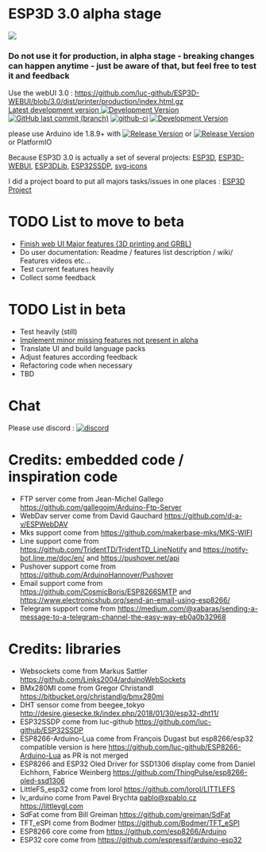 # ESP3D 3.0 alpha stage

<img src="https://github.com/luc-github/ESP3D/blob/3.0/images/Screen/logo2.png">
<H3>Do not use it for production, in alpha stage - breaking changes can happen anytime - just be aware of that, but feel free to test it and feedback</H3>   


Use the webUI 3.0 : https://github.com/luc-github/ESP3D-WEBUI/blob/3.0/dist/printer/production/index.html.gz  
[Latest development version ![Development Version](https://img.shields.io/badge/Devt-v3.0-yellow?style=plastic) ![GitHub last commit (branch)](https://img.shields.io/github/last-commit/luc-github/ESP3D/3.0?style=plastic)](https://github.com/luc-github/ESP3D/tree/3.0) [![github-ci](https://github.com/luc-github/ESP3D/workflows/build-ci/badge.svg)](https://github.com/luc-github/ESP3D/actions/workflows/build-ci.yml) [![Development  Version](https://img.shields.io/badge/Devt-v3.0-yellow?style=plastic&label=WebUI)](https://github.com/luc-github/ESP3D-WEBUI/tree/3.0)

please use Arduino ide 1.8.9+ with [![Release Version](https://img.shields.io/badge/ESP32-git-yellow?style=plastic&logo=github)](https://github.com/espressif/arduino-esp32) or [![Release Version](https://img.shields.io/badge/ESP8266-git-yellow?style=plastic&logo=github)](https://github.com/esp8266/Arduino/)  
or PlatformIO

Because ESP3D 3.0 is actually a set of several projects: [ESP3D](https://github.com/luc-github/ESP3D), [ESP3D-WEBUI](https://github.com/luc-github/ESP3D-WEBUI), [ESP3DLib](https://github.com/luc-github/ESP3DLib), [ESP32SSDP](https://github.com/luc-github/ESP32SSDP), [svg-icons](https://github.com/luc-github/svg-icons)

I did a project board to put all majors tasks/issues in one places : [ESP3D Project](https://github.com/users/luc-github/projects/1/views/1)

# TODO List to move to beta

- [Finish web UI Major features (3D printing and GRBL)](https://github.com/luc-github/ESP3D-WEBUI/issues/94#issuecomment-660600551)
- Do user documentation: Readme / features list description / wiki/ Features videos etc...
- Test current features heavily
- Collect some feedback

# TODO List in beta

- Test heavily (still)
- [Implement minor missing features not present in alpha](https://github.com/luc-github/ESP3D-WEBUI/issues?q=is%3Aissue+is%3Aopen+label%3A3.0)
- Translate UI and build language packs
- Adjust features according feedback
- Refactoring code when necessary
- TBD

# Chat

Please use discord : [![discord](https://img.shields.io/discord/752822148795596940?color=blue&label=discord&logo=discord)](https://discord.gg/Z4ujTwE)

# Credits: embedded code / inspiration code

- FTP server come from Jean-Michel Gallego https://github.com/gallegojm/Arduino-Ftp-Server
- WebDav server come from David Gauchard https://github.com/d-a-v/ESPWebDAV
- Mks support come from https://github.com/makerbase-mks/MKS-WIFI
- Line support come from https://github.com/TridentTD/TridentTD_LineNotify and https://notify-bot.line.me/doc/en/ and https://pushover.net/api
- Pushover support come from https://github.com/ArduinoHannover/Pushover
- Email support come from https://github.com/CosmicBoris/ESP8266SMTP and https://www.electronicshub.org/send-an-email-using-esp8266/
- Telegram support come from https://medium.com/@xabaras/sending-a-message-to-a-telegram-channel-the-easy-way-eb0a0b32968

# Credits: libraries

- Websockets come from Markus Sattler https://github.com/Links2004/arduinoWebSockets
- BMx280MI come from Gregor Christandl https://bitbucket.org/christandlg/bmx280mi
- DHT sensor come from beegee_tokyo http://desire.giesecke.tk/index.php/2018/01/30/esp32-dht11/
- ESP32SSDP come from luc-github https://github.com/luc-github/ESP32SSDP
- ESP8266-Arduino-Lua come from François Dugast but esp8266/esp32 compatible version is here https://github.com/luc-github/ESP8266-Arduino-Lua as PR is not merged
- ESP8266 and ESP32 Oled Driver for SSD1306 display come from Daniel Eichhorn, Fabrice Weinberg https://github.com/ThingPulse/esp8266-oled-ssd1306
- LittleFS_esp32 come from lorol https://github.com/lorol/LITTLEFS
- lv_arduino come from Pavel Brychta <pablo@xpablo.cz> https://littlevgl.com
- SdFat come from Bill Greiman https://github.com/greiman/SdFat
- TFT_eSPI come from Bodmer https://github.com/Bodmer/TFT_eSPI
- ESP8266 core come from https://github.com/esp8266/Arduino
- ESP32 core come from https://github.com/espressif/arduino-esp32

